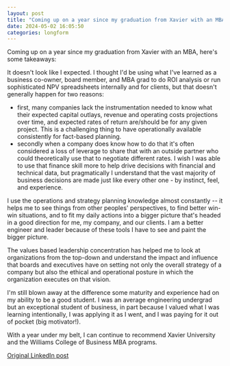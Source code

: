 ```yaml
---
layout: post
title: "Coming up on a year since my graduation from Xavier with an MBA, here's some takeaways:"
date: 2024-05-02 16:05:50
categories: longform
---
```


Coming up on a year since my graduation from Xavier with an MBA, here's some takeaways:

It doesn't look like I expected. I thought I'd be using what I've learned as a business co-owner, board member, and MBA grad to do ROI analysis or run sophisticated NPV spreadsheets internally and for clients, but that doesn't generally happen for two reasons: 
* first, many companies lack the instrumentation needed to know what their expected capital outlays, revenue and operating costs projections over time, and expected rates of return are/should be for any given project. This is a challenging thing to have operationally available consistently for fact-based planning. 
* secondly when a company does know how to do that it's often considered a loss of leverage to share that with an outside partner who could theoretically use that to negotiate different rates. I wish I was able to use that finance skill more to help drive decisions with financial and technical data, but pragmatically I understand that the vast majority of business decisions are made just like every other one - by instinct, feel, and experience.

I use the operations and strategy planning knowledge almost constantly -- it helps me to see things from other peoples' perspectives, to find better win-win situations, and to fit my daily actions into a bigger picture that's headed in a good direction for me, my company, and our clients. I am a better engineer and leader because of these tools I have to see and paint the bigger picture.

The values based leadership concentration has helped me to look at organizations from the top-down and understand the impact and influence that boards and executives have on setting not only the overall strategy of a company but also the ethical and operational posture in which the organization executes on that vision.

I'm still blown away at the difference some maturity and experience had on my ability to be a good student. I was an average engineering undergrad but an exceptional student of business, in part because I valued what I was learning intentionally, I was applying it as I went, and I was paying for it out of pocket (big motivator!).

With a year under my belt, I can continue to recommend Xavier University and the Williams College of Business MBA programs.

[Original LinkedIn post](https://www.linkedin.com/feed/update/urn%3Ali%3Ashare%3A7191830253181243392)
